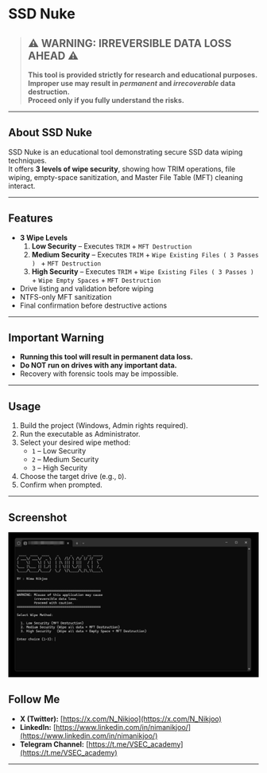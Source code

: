 # SSD Nuke

> ## ⚠️ WARNING: IRREVERSIBLE DATA LOSS AHEAD ⚠️
> 
> **This tool is provided strictly for research and educational purposes.**  
> **Improper use may result in *permanent* and *irrecoverable* data destruction.**  
> **Proceed only if you fully understand the risks.**

---

## About SSD Nuke 

SSD Nuke is an educational tool demonstrating secure SSD data wiping techniques.  
It offers **3 levels of wipe security**, showing how TRIM operations, file wiping, empty-space sanitization, and Master File Table (MFT) cleaning interact.

---

## Features

- **3 Wipe Levels**  
  1. **Low Security** – Executes `TRIM` + `MFT Destruction`  
  2. **Medium Security** – Executes `TRIM` + `Wipe Existing Files ( 3 Passes ) ` + `MFT Destruction`  
  3. **High Security** – Executes `TRIM` + `Wipe Existing Files ( 3 Passes )` + `Wipe Empty Spaces` + `MFT Destruction`  
- Drive listing and validation before wiping  
- NTFS-only MFT sanitization  
- Final confirmation before destructive actions

---

## Important Warning

- **Running this tool will result in permanent data loss.**  
- **Do NOT run on drives with any important data.**  
- Recovery with forensic tools may be impossible.

---

## Usage

1. Build the project (Windows, Admin rights required).  
2. Run the executable as Administrator.  
3. Select your desired wipe method:  
   - `1` – Low Security  
   - `2` – Medium Security  
   - `3` – High Security  
4. Choose the target drive (e.g., `D`).  
5. Confirm when prompted.

---

## Screenshot

![Alt text](https://github.com/NIKJOO/SSDNuke/blob/main/Shot.jpg)

## Follow Me

- **X (Twitter):** [https://x.com/N_Nikjoo](https://x.com/N_Nikjoo)  
- **LinkedIn:** [https://www.linkedin.com/in/nimanikjoo/](https://www.linkedin.com/in/nimanikjoo/)  
- **Telegram Channel:** [https://t.me/VSEC_academy](https://t.me/VSEC_academy)

---
